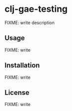 # clj-gae-testing

FIXME: write description

## Usage

FIXME: write

## Installation

FIXME: write

## License

FIXME: write
